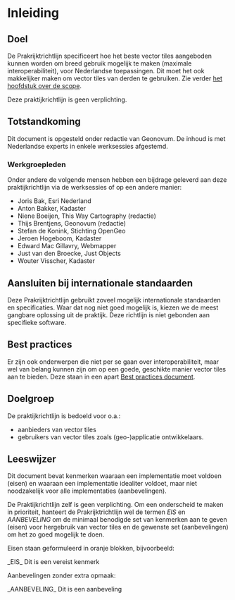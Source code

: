 # Inleiding

## Doel
De Prakrijktrichtlijn specificeert hoe het beste vector tiles aangeboden kunnen worden om breed gebruik mogelijk te maken (maximale interoperabiliteit), voor Nederlandse toepassingen. Dit moet het ook makkelijker maken om vector tiles van derden te gebruiken. Zie verder [het hoofdstuk over de scope](#Scope).

Deze praktijkrichtlijn is geen verplichting.

## Totstandkoming
Dit document is opgesteld onder redactie van Geonovum. De inhoud is met Nederlandse experts in enkele werksessies afgestemd.

### Werkgroepleden
Onder andere de volgende mensen hebben een bijdrage geleverd aan deze praktijkrichtlijn via de werksessies of op een andere manier:

*   Joris Bak, Esri Nederland
*   Anton Bakker, Kadaster
*   Niene Boeijen, This Way Cartography (redactie)
*   Thijs Brentjens, Geonovum (redactie)
*   Stefan de Konink, Stichting OpenGeo
*   Jeroen Hogeboom, Kadaster
*   Edward Mac Gillavry, Webmapper
*   Just van den Broecke, Just Objects
*   Wouter Visscher, Kadaster

## Aansluiten bij internationale standaarden
Deze Prakrijktrichtlijn gebruikt zoveel mogelijk internationale standaarden en specificaties. Waar dat nog niet goed mogelijk is, kiezen we de meest gangbare oplossing uit de praktijk. Deze richtlijn is niet gebonden aan specifieke software.

## Best practices
Er zijn ook onderwerpen die niet per se gaan over interoperabiliteit, maar wel van belang kunnen zijn om op een goede, geschikte manier vector tiles aan te bieden. Deze staan in een apart [Best practices document](https://geonovum.github.io/vector-tiling-best-practices/).

## Doelgroep
De praktijkrichtlijn is bedoeld voor o.a.:
-   aanbieders van vector tiles
-   gebruikers van vector tiles zoals (geo-)applicatie ontwikkelaars.

## Leeswijzer
Dit document bevat kenmerken waaraan een implementatie moet voldoen (eisen) en waaraan een implementatie idealiter voldoet, maar niet noodzakelijk voor alle implementaties (aanbevelingen).

De Praktijkrichtlijn zelf is geen verplichting. Om een onderscheid te maken in prioriteit, hanteert de Prakrijktrichtlijn wel de termen _EIS_ en _AANBEVELING_ om de minimaal benodigde set van kenmerken aan te geven (eisen) voor hergebruik van vector tiles en de gewenste set (aanbevelingen) om het zo goed mogelijk te doen.

Eisen staan geformuleerd in oranje blokken, bijvoorbeeld:

<div class="advisement">
_EIS_ Dit is een vereist kenmerk
</div>

Aanbevelingen zonder extra opmaak:

<div class="informative">
_AANBEVELING_ Dit is een aanbeveling
</div>
